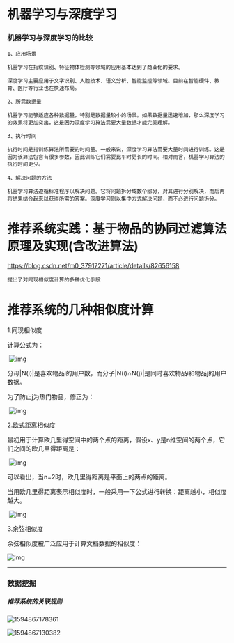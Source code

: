 # 机器学习与深度学习

### 机器学习与深度学习的比较

```
1、应用场景

机器学习在指纹识别、特征物体检测等领域的应用基本达到了商业化的要求。

深度学习主要应用于文字识别、人脸技术、语义分析、智能监控等领域。目前在智能硬件、教育、医疗等行业也在快速布局。

2、所需数据量

机器学习能够适应各种数据量，特别是数据量较小的场景。如果数据量迅速增加，那么深度学习的效果将更加突出，这是因为深度学习算法需要大量数据才能完美理解。

3、执行时间

执行时间是指训练算法所需要的时间量。一般来说，深度学习算法需要大量时间进行训练。这是因为该算法包含有很多参数，因此训练它们需要比平时更长的时间。相对而言，机器学习算法的执行时间更少。

4、解决问题的方法

机器学习算法遵循标准程序以解决问题。它将问题拆分成数个部分，对其进行分别解决，而后再将结果结合起来以获得所需的答案。深度学习则以集中方式解决问题，而不必进行问题拆分。
```

# 推荐系统实践：基于物品的协同过滤算法原理及实现(含改进算法)

 https://blog.csdn.net/m0_37917271/article/details/82656158 

```
提出了对同现相似度计算的多种优化手段
```

# 推荐系统的几种相似度计算

1.同现相似度

计算公式为：

​                ![img](https://img-blog.csdn.net/20161223162844343)



分母|N(i)|是喜欢物品i的用户数，而分子|N(i)∩N(j)|是同时喜欢物品i和物品j的用户数据。

为了防止j为热门物品，修正为：

​                    ![img](https://img-blog.csdn.net/20161223162856463)

2.欧式距离相似度

最初用于计算欧几里得空间中的两个点的距离，假设x、y是n维空间的两个点，它们之间的欧几里得距离是：

​                       ![img](https://img-blog.csdn.net/20161223163104776)



可以看出，当n=2时，欧几里得距离是平面上的两点的距离。

当用欧几里得距离表示相似度时，一般采用一下公式进行转换：距离越小，相似度越大。

​                     ![img](https://img-blog.csdn.net/20161223163444043)

3.余弦相似度

余弦相似度被广泛应用于计算文档数据的相似度：

![img](https://img-blog.csdn.net/20161223164200424)

------

### 数据挖掘

##### 推荐系统的关联规则

![1594867178361](C:\Users\Administrator\AppData\Roaming\Typora\typora-user-images\1594867178361.png)

![1594867130382](C:\Users\Administrator\AppData\Roaming\Typora\typora-user-images\1594867130382.png)